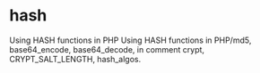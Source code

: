# hash
Using HASH functions in PHP
Using HASH functions in PHP/md5, base64_encode, base64_decode, in comment crypt, CRYPT_SALT_LENGTH, hash_algos.
